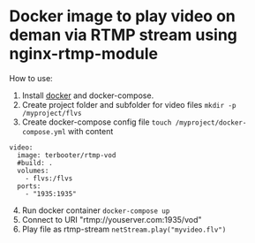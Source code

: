 # Docker image to play video on deman via RTMP stream using nginx-rtmp-module
How to use:
 1. Install [docker](https://docs.docker.com/installation/ubuntulinux/) and docker-compose.
 2. Create project folder and subfolder for video files
```mkdir -p /myproject/flvs```
 3. Create docker-compose config file
 ```touch /myproject/docker-compose.yml``` with content

```YML
video:
  image: terbooter/rtmp-vod
  #build: .
  volumes:
    - flvs:/flvs
  ports:
    - "1935:1935"
```
 4. Run docker container ```docker-compose up```
 5. Connect to URI "rtmp://youserver.com:1935/vod"
 6. Play file as rtmp-stream ```netStream.play("myvideo.flv")```

